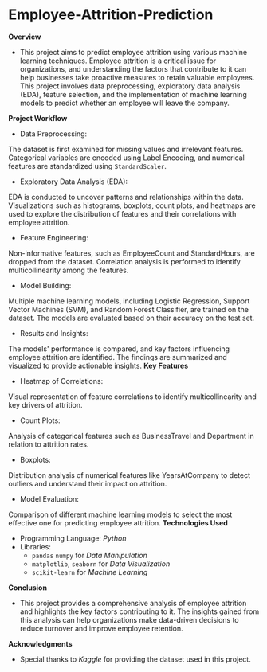 # Employee-Attrition-Prediction

**Overview**
- This project aims to predict employee attrition using various machine learning techniques. Employee attrition is a critical issue for organizations, and understanding the factors that contribute to it can help businesses take proactive measures to retain valuable employees. This project involves data preprocessing, exploratory data analysis (EDA), feature selection, and the implementation of machine learning models to predict whether an employee will leave the company.

**Project Workflow**
- Data Preprocessing:

The dataset is first examined for missing values and irrelevant features. Categorical variables are encoded using Label Encoding, and numerical features are standardized using `StandardScaler`.
- Exploratory Data Analysis (EDA):

EDA is conducted to uncover patterns and relationships within the data. Visualizations such as histograms, boxplots, count plots, and heatmaps are used to explore the distribution of features and their correlations with employee attrition.
- Feature Engineering:

Non-informative features, such as EmployeeCount and StandardHours, are dropped from the dataset. Correlation analysis is performed to identify multicollinearity among the features.
- Model Building:

Multiple machine learning models, including Logistic Regression, Support Vector Machines (SVM), and Random Forest Classifier, are trained on the dataset. The models are evaluated based on their accuracy on the test set.
- Results and Insights:

The models' performance is compared, and key factors influencing employee attrition are identified. The findings are summarized and visualized to provide actionable insights.
**Key Features**
- Heatmap of Correlations:

Visual representation of feature correlations to identify multicollinearity and key drivers of attrition.
- Count Plots:

Analysis of categorical features such as BusinessTravel and Department in relation to attrition rates.
- Boxplots:

Distribution analysis of numerical features like YearsAtCompany to detect outliers and understand their impact on attrition.
- Model Evaluation:

Comparison of different machine learning models to select the most effective one for predicting employee attrition.
**Technologies Used**
- Programming Language: _Python_
- Libraries:
  - `pandas` `numpy` for _Data Manipulation_
  - `matplotlib`, `seaborn` for _Data Visualization_
  - `scikit-learn` for _Machine Learning_

**Conclusion**
- This project provides a comprehensive analysis of employee attrition and highlights the key factors contributing to it. The insights gained from this analysis can help organizations make data-driven decisions to reduce turnover and improve employee retention.

**Acknowledgments**
- Special thanks to _Kaggle_ for providing the dataset used in this project.

